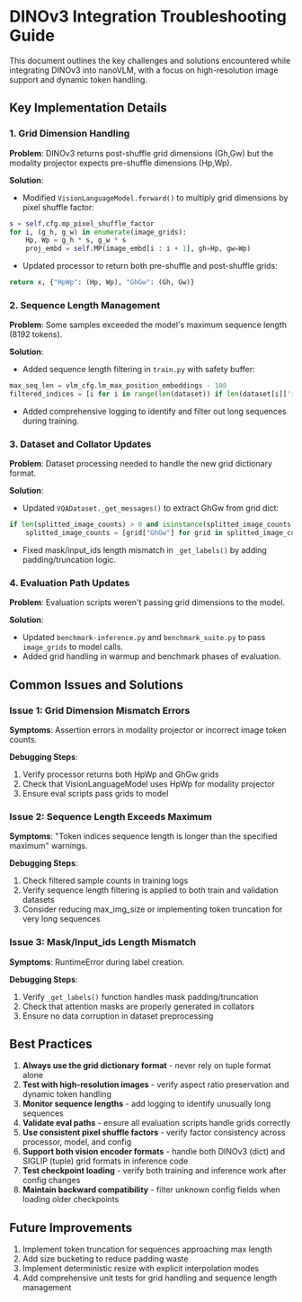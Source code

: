 # DINOv3 Integration Troubleshooting Guide

This document outlines the key challenges and solutions encountered while integrating DINOv3 into nanoVLM, with a focus on high-resolution image support and dynamic token handling.

## Key Implementation Details

### 1. Grid Dimension Handling

**Problem**: DINOv3 returns post-shuffle grid dimensions (Gh,Gw) but the modality projector expects pre-shuffle dimensions (Hp,Wp).

**Solution**: 
- Modified `VisionLanguageModel.forward()` to multiply grid dimensions by pixel shuffle factor:
```python
s = self.cfg.mp_pixel_shuffle_factor
for i, (g_h, g_w) in enumerate(image_grids):
    Hp, Wp = g_h * s, g_w * s
    proj_embd = self.MP(image_embd[i : i + 1], gh=Hp, gw=Wp)
```
- Updated processor to return both pre-shuffle and post-shuffle grids:
```python
return x, {"HpWp": (Hp, Wp), "GhGw": (Gh, Gw)}
```

### 2. Sequence Length Management

**Problem**: Some samples exceeded the model's maximum sequence length (8192 tokens).

**Solution**:
- Added sequence length filtering in `train.py` with safety buffer:
```python
max_seq_len = vlm_cfg.lm_max_position_embeddings - 100
filtered_indices = [i for i in range(len(dataset)) if len(dataset[i]['input_ids']) <= max_seq_len]
```
- Added comprehensive logging to identify and filter out long sequences during training.

### 3. Dataset and Collator Updates

**Problem**: Dataset processing needed to handle the new grid dictionary format.

**Solution**:
- Updated `VQADataset._get_messages()` to extract GhGw from grid dict:
```python
if len(splitted_image_counts) > 0 and isinstance(splitted_image_counts[0], dict):
    splitted_image_counts = [grid["GhGw"] for grid in splitted_image_counts]
```
- Fixed mask/input_ids length mismatch in `_get_labels()` by adding padding/truncation logic.

### 4. Evaluation Path Updates

**Problem**: Evaluation scripts weren't passing grid dimensions to the model.

**Solution**:
- Updated `benchmark-inference.py` and `benchmark_suite.py` to pass `image_grids` to model calls.
- Added grid handling in warmup and benchmark phases of evaluation.

## Common Issues and Solutions

### Issue 1: Grid Dimension Mismatch Errors

**Symptoms**: Assertion errors in modality projector or incorrect image token counts.

**Debugging Steps**:
1. Verify processor returns both HpWp and GhGw grids
2. Check that VisionLanguageModel uses HpWp for modality projector
3. Ensure eval scripts pass grids to model

### Issue 2: Sequence Length Exceeds Maximum

**Symptoms**: "Token indices sequence length is longer than the specified maximum" warnings.

**Debugging Steps**:
1. Check filtered sample counts in training logs
2. Verify sequence length filtering is applied to both train and validation datasets
3. Consider reducing max_img_size or implementing token truncation for very long sequences

### Issue 3: Mask/Input_ids Length Mismatch

**Symptoms**: RuntimeError during label creation.

**Debugging Steps**:
1. Verify `_get_labels()` function handles mask padding/truncation
2. Check that attention masks are properly generated in collators
3. Ensure no data corruption in dataset preprocessing

## Best Practices

1. **Always use the grid dictionary format** - never rely on tuple format alone
2. **Test with high-resolution images** - verify aspect ratio preservation and dynamic token handling
3. **Monitor sequence lengths** - add logging to identify unusually long sequences
4. **Validate eval paths** - ensure all evaluation scripts handle grids correctly
5. **Use consistent pixel shuffle factors** - verify factor consistency across processor, model, and config
6. **Support both vision encoder formats** - handle both DINOv3 (dict) and SIGLIP (tuple) grid formats in inference code
7. **Test checkpoint loading** - verify both training and inference work after config changes
8. **Maintain backward compatibility** - filter unknown config fields when loading older checkpoints

## Future Improvements

1. Implement token truncation for sequences approaching max length
2. Add size bucketing to reduce padding waste
3. Implement deterministic resize with explicit interpolation modes
4. Add comprehensive unit tests for grid handling and sequence length management